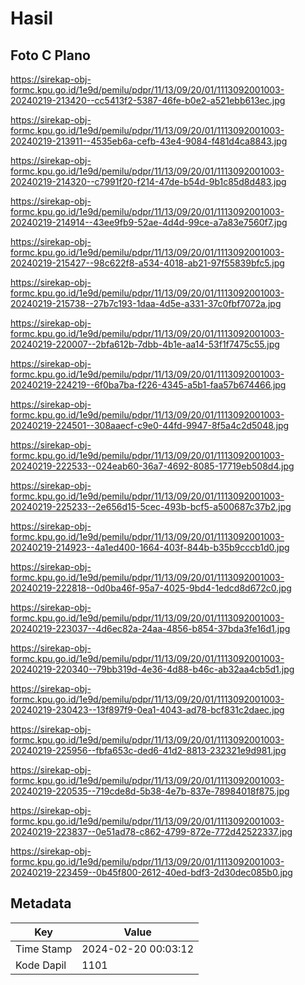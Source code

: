 # Hasil

## Foto C Plano

https://sirekap-obj-formc.kpu.go.id/1e9d/pemilu/pdpr/11/13/09/20/01/1113092001003-20240219-213420--cc5413f2-5387-46fe-b0e2-a521ebb613ec.jpg

https://sirekap-obj-formc.kpu.go.id/1e9d/pemilu/pdpr/11/13/09/20/01/1113092001003-20240219-213911--4535eb6a-cefb-43e4-9084-f481d4ca8843.jpg

https://sirekap-obj-formc.kpu.go.id/1e9d/pemilu/pdpr/11/13/09/20/01/1113092001003-20240219-214320--c7991f20-f214-47de-b54d-9b1c85d8d483.jpg

https://sirekap-obj-formc.kpu.go.id/1e9d/pemilu/pdpr/11/13/09/20/01/1113092001003-20240219-214914--43ee9fb9-52ae-4d4d-99ce-a7a83e7560f7.jpg

https://sirekap-obj-formc.kpu.go.id/1e9d/pemilu/pdpr/11/13/09/20/01/1113092001003-20240219-215427--98c622f8-a534-4018-ab21-97f55839bfc5.jpg

https://sirekap-obj-formc.kpu.go.id/1e9d/pemilu/pdpr/11/13/09/20/01/1113092001003-20240219-215738--27b7c193-1daa-4d5e-a331-37c0fbf7072a.jpg

https://sirekap-obj-formc.kpu.go.id/1e9d/pemilu/pdpr/11/13/09/20/01/1113092001003-20240219-220007--2bfa612b-7dbb-4b1e-aa14-53f1f7475c55.jpg

https://sirekap-obj-formc.kpu.go.id/1e9d/pemilu/pdpr/11/13/09/20/01/1113092001003-20240219-224219--6f0ba7ba-f226-4345-a5b1-faa57b674466.jpg

https://sirekap-obj-formc.kpu.go.id/1e9d/pemilu/pdpr/11/13/09/20/01/1113092001003-20240219-224501--308aaecf-c9e0-44fd-9947-8f5a4c2d5048.jpg

https://sirekap-obj-formc.kpu.go.id/1e9d/pemilu/pdpr/11/13/09/20/01/1113092001003-20240219-222533--024eab60-36a7-4692-8085-17719eb508d4.jpg

https://sirekap-obj-formc.kpu.go.id/1e9d/pemilu/pdpr/11/13/09/20/01/1113092001003-20240219-225233--2e656d15-5cec-493b-bcf5-a500687c37b2.jpg

https://sirekap-obj-formc.kpu.go.id/1e9d/pemilu/pdpr/11/13/09/20/01/1113092001003-20240219-214923--4a1ed400-1664-403f-844b-b35b9cccb1d0.jpg

https://sirekap-obj-formc.kpu.go.id/1e9d/pemilu/pdpr/11/13/09/20/01/1113092001003-20240219-222818--0d0ba46f-95a7-4025-9bd4-1edcd8d672c0.jpg

https://sirekap-obj-formc.kpu.go.id/1e9d/pemilu/pdpr/11/13/09/20/01/1113092001003-20240219-223037--4d6ec82a-24aa-4856-b854-37bda3fe16d1.jpg

https://sirekap-obj-formc.kpu.go.id/1e9d/pemilu/pdpr/11/13/09/20/01/1113092001003-20240219-220340--79bb319d-4e36-4d88-b46c-ab32aa4cb5d1.jpg

https://sirekap-obj-formc.kpu.go.id/1e9d/pemilu/pdpr/11/13/09/20/01/1113092001003-20240219-230423--13f897f9-0ea1-4043-ad78-bcf831c2daec.jpg

https://sirekap-obj-formc.kpu.go.id/1e9d/pemilu/pdpr/11/13/09/20/01/1113092001003-20240219-225956--fbfa653c-ded6-41d2-8813-232321e9d981.jpg

https://sirekap-obj-formc.kpu.go.id/1e9d/pemilu/pdpr/11/13/09/20/01/1113092001003-20240219-220535--719cde8d-5b38-4e7b-837e-78984018f875.jpg

https://sirekap-obj-formc.kpu.go.id/1e9d/pemilu/pdpr/11/13/09/20/01/1113092001003-20240219-223837--0e51ad78-c862-4799-872e-772d42522337.jpg

https://sirekap-obj-formc.kpu.go.id/1e9d/pemilu/pdpr/11/13/09/20/01/1113092001003-20240219-223459--0b45f800-2612-40ed-bdf3-2d30dec085b0.jpg


## Metadata

| Key        | Value               |
| ---------- | ------------------- |
| Time Stamp | 2024-02-20 00:03:12 |
| Kode Dapil | 1101                |



